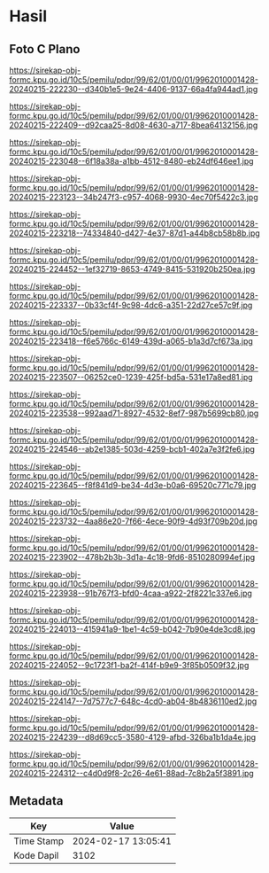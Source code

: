 # Hasil

## Foto C Plano

https://sirekap-obj-formc.kpu.go.id/10c5/pemilu/pdpr/99/62/01/00/01/9962010001428-20240215-222230--d340b1e5-9e24-4406-9137-66a4fa944ad1.jpg

https://sirekap-obj-formc.kpu.go.id/10c5/pemilu/pdpr/99/62/01/00/01/9962010001428-20240215-222409--d92caa25-8d08-4630-a717-8bea64132156.jpg

https://sirekap-obj-formc.kpu.go.id/10c5/pemilu/pdpr/99/62/01/00/01/9962010001428-20240215-223048--6f18a38a-a1bb-4512-8480-eb24df646ee1.jpg

https://sirekap-obj-formc.kpu.go.id/10c5/pemilu/pdpr/99/62/01/00/01/9962010001428-20240215-223123--34b247f3-c957-4068-9930-4ec70f5422c3.jpg

https://sirekap-obj-formc.kpu.go.id/10c5/pemilu/pdpr/99/62/01/00/01/9962010001428-20240215-223218--74334840-d427-4e37-87d1-a44b8cb58b8b.jpg

https://sirekap-obj-formc.kpu.go.id/10c5/pemilu/pdpr/99/62/01/00/01/9962010001428-20240215-224452--1ef32719-8653-4749-8415-531920b250ea.jpg

https://sirekap-obj-formc.kpu.go.id/10c5/pemilu/pdpr/99/62/01/00/01/9962010001428-20240215-223337--0b33cf4f-9c98-4dc6-a351-22d27ce57c9f.jpg

https://sirekap-obj-formc.kpu.go.id/10c5/pemilu/pdpr/99/62/01/00/01/9962010001428-20240215-223418--f6e5766c-6149-439d-a065-b1a3d7cf673a.jpg

https://sirekap-obj-formc.kpu.go.id/10c5/pemilu/pdpr/99/62/01/00/01/9962010001428-20240215-223507--06252ce0-1239-425f-bd5a-531e17a8ed81.jpg

https://sirekap-obj-formc.kpu.go.id/10c5/pemilu/pdpr/99/62/01/00/01/9962010001428-20240215-223538--992aad71-8927-4532-8ef7-987b5699cb80.jpg

https://sirekap-obj-formc.kpu.go.id/10c5/pemilu/pdpr/99/62/01/00/01/9962010001428-20240215-224546--ab2e1385-503d-4259-bcb1-402a7e3f2fe6.jpg

https://sirekap-obj-formc.kpu.go.id/10c5/pemilu/pdpr/99/62/01/00/01/9962010001428-20240215-223645--f8f841d9-be34-4d3e-b0a6-69520c771c79.jpg

https://sirekap-obj-formc.kpu.go.id/10c5/pemilu/pdpr/99/62/01/00/01/9962010001428-20240215-223732--4aa86e20-7f66-4ece-90f9-4d93f709b20d.jpg

https://sirekap-obj-formc.kpu.go.id/10c5/pemilu/pdpr/99/62/01/00/01/9962010001428-20240215-223902--478b2b3b-3d1a-4c18-9fd6-8510280994ef.jpg

https://sirekap-obj-formc.kpu.go.id/10c5/pemilu/pdpr/99/62/01/00/01/9962010001428-20240215-223938--91b767f3-bfd0-4caa-a922-2f8221c337e6.jpg

https://sirekap-obj-formc.kpu.go.id/10c5/pemilu/pdpr/99/62/01/00/01/9962010001428-20240215-224013--415941a9-1be1-4c59-b042-7b90e4de3cd8.jpg

https://sirekap-obj-formc.kpu.go.id/10c5/pemilu/pdpr/99/62/01/00/01/9962010001428-20240215-224052--9c1723f1-ba2f-414f-b9e9-3f85b0509f32.jpg

https://sirekap-obj-formc.kpu.go.id/10c5/pemilu/pdpr/99/62/01/00/01/9962010001428-20240215-224147--7d7577c7-648c-4cd0-ab04-8b4836110ed2.jpg

https://sirekap-obj-formc.kpu.go.id/10c5/pemilu/pdpr/99/62/01/00/01/9962010001428-20240215-224239--d8d69cc5-3580-4129-afbd-326ba1b1da4e.jpg

https://sirekap-obj-formc.kpu.go.id/10c5/pemilu/pdpr/99/62/01/00/01/9962010001428-20240215-224312--c4d0d9f8-2c26-4e61-88ad-7c8b2a5f3891.jpg


## Metadata

| Key        | Value               |
| ---------- | ------------------- |
| Time Stamp | 2024-02-17 13:05:41 |
| Kode Dapil | 3102                |



